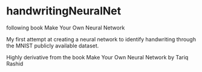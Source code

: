 # handwritingNeuralNet
following book Make Your Own Neural Network

My first attempt at creating a neural network to identify handwriting through the MNIST
publicly available dataset.

Highly derivative from the book Make Your Own Neural Network by Tariq Rashid
